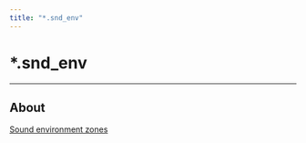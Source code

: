 ```yaml
---
title: "*.snd_env"
---
```


# *.snd_env

___

## About

[Sound environment zones](../../audio/sound-environment-list.md)
